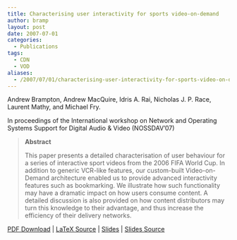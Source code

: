 ```yaml
---
title: Characterising user interactivity for sports video-on-demand
author: bramp
layout: post
date: 2007-07-01
categories:
  - Publications
tags:
  - CDN
  - VOD
aliases:
  - /2007/07/01/characterising-user-interactivity-for-sports-video-on-demand/
---
```

Andrew Brampton, Andrew MacQuire, Idris A. Rai, Nicholas J. P. Race, Laurent Mathy, and Michael Fry.

In proceedings of the International workshop on Network and Operating Systems Support for Digital Audio & Video (NOSSDAV&#8217;07)

> **Abstract**
> 
> This paper presents a detailed characterisation of user behaviour for a series of interactive sport videos from the 2006 FIFA World Cup. In addition to generic VCR-like features, our custom-built Video-on-Demand architecture enabled us to provide advanced interactivity features such as bookmarking. We illustrate how such functionality may have a dramatic impact on how users consume content. A detailed discussion is also provided on how content distributors may turn this knowledge to their advantage, and thus increase the efficiency of their delivery networks.

[PDF Download][1] | [LaTeX Source][2] | [Slides][3] | [Slides Source][4]

 [1]: https://github.com/bramp/publication/raw/master/ivod/NOSSDAV07/p-brampton.pdf
 [2]: https://github.com/bramp/publication/tree/master/ivod/NOSSDAV07
 [3]: TODO
 [4]: https://github.com/bramp/publication/tree/master/ivod/NOSSDAV07-slides
 
